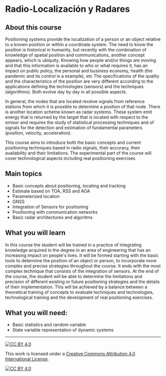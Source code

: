 # Radio-Localización y Radares
## About this course

Positioning systems provide the localization of a person or an object relative to a known position or within a coordinate system. The need to know the position is historical in humanity, but recently with the combination of knowledge of spatial position and communications, another concept appears, which is ubiquity. Knowing how people and/or things are moving and that this information is available to who or what requires it, has an impact on public policy, the personal and business economy, health (the pandemic and its control is a example), etc The specifications of the quality and the characteristics of the position are very different according to the applications defining the technologies (sensors) and the techniques (algorithms). Both evolve day by day in all possible aspects. 

In general, the nodes that are located receive signals from reference stations from which it is possible to determine a position of that node. There is another location scheme known as radar systems. These system emit energy that is returned by the target that is located with respect to the emisor and requires the study of statistical processing techniques and of signals for the detection and estimation of fundamental parameters (position, velocity, acceleration). 

This course aims to introduce both the basic concepts and current positioning techniques based in radio signals, their accuracy, their availability and their limitations. The experimental part of the course will cover technological aspects including real positioning exercises 

## Main topics
* Basic concepts about positioning, locating and tracking
* Estimate based on TOA, RSS and AOA
* Parameterized location
* GNSS
* Integration of Sensors for positioning
* Positioning with communication networks 
* Basic radar architectures and algoritms

## What you will learn
In this course the student will be trained in a practice of integrating knowledge acquired in the degree in an area of engineering that has an increasing impact on people's lives. It will be formed starting with the basic tools to determine the position of an object or person, to incorporate more complex and precise strategies throughout the course. It ends with the most complex technique that consists of the integration of sensors. At the end of the course, the student will be able to determine the limitations and precision of different existing or future positioning strategies and the details of their implementation. This will be achieved by a balance between a theoretical training of concepts to evaluate techniques and technologies, technological training and the development of real positioning exercises. 

## What you will need:
* Basic statistics and random variable
* State variable representation of dynamic systems



***
[![CC BY 4.0][cc-by-shield]][cc-by]

This work is licensed under a
[Creative Commons Attribution 4.0 International License][cc-by].

[![CC BY 4.0][cc-by-image]][cc-by]

[cc-by]: http://creativecommons.org/licenses/by/4.0/
[cc-by-image]: https://i.creativecommons.org/l/by/4.0/88x31.png
[cc-by-shield]: https://img.shields.io/badge/License-CC%20BY%204.0-lightgrey.svg
